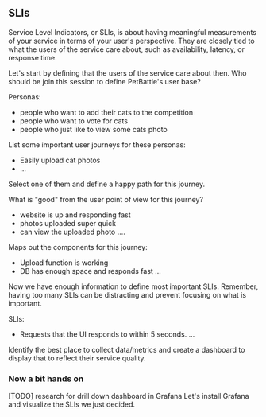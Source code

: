 ## SLIs
Service Level Indicators, or SLIs, is about having meaningful measurements of your service in terms of your user's perspective. They are closely tied to what the users of the service care about, such as availability, latency, or response time.

Let's start by defining that the users of the service care about then. Who should be join this session to define PetBattle's user base? 

Personas:
* people who want to add their cats to the competition 
* people who want to vote for cats
* people who just like to view some cats photo

List some important user journeys for these personas:
- Easily upload cat photos
- ...

Select one of them and define a happy path for this journey.

What is "good" from the user point of view for this journey?
- website is up and responding fast
- photos uploaded super quick
- can view the uploaded photo
....

Maps out the components for this journey:
- Upload function is working 
- DB has enough space and responds fast
...

Now we have enough information to define most important SLIs. Remember, having too many SLIs can be distracting and prevent focusing on what is important. 

SLIs:
- Requests that the UI responds to within 5 seconds.
...

Identify the best place to collect data/metrics and create a dashboard to display that to reflect their service quality.

### Now a bit hands on
[TODO] research for drill down dashboard in Grafana
Let's install Grafana and visualize the SLIs we just decided.

<!---💡how can we apply these practices into our training? Like, what would be an SLI for a trainer for this particular enablement?
99% of topics we aim for the day is delivered?
how can we measure if we are meeting our SLO?
think about setting the environment - was there any toil? did we have any incident (for cluster etc) during an enablement? how did we react? did we run a analysis?
or DO500 examples?
what could be a good incident for an enablement? loosing all slideS? :D 
Beta Runs - good example for testing?
number of people, logistics etc - capacity planning
Don’t just teach the tech, teach the culture.--->

